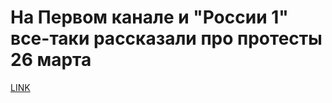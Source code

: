 # На Первом канале и "России 1" все-таки рассказали про протесты 26 марта



[LINK](https://varlamov.ru/2300979.html)